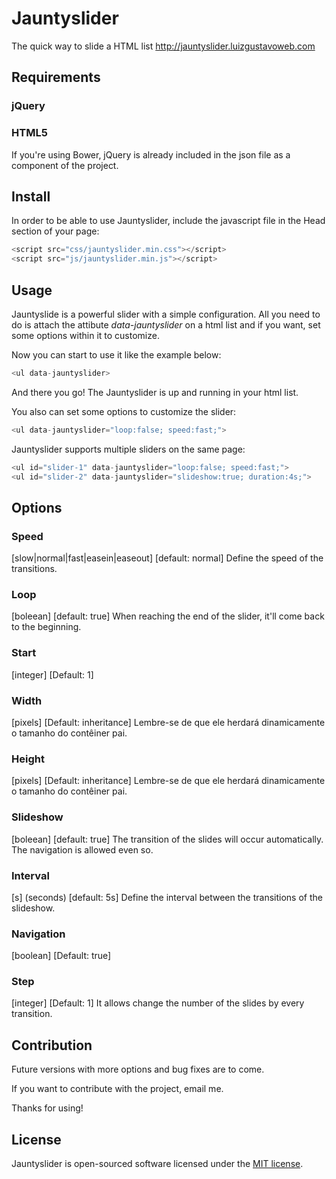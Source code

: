 # Jauntyslider
The quick way to slide a HTML list http://jauntyslider.luizgustavoweb.com

## Requirements
### jQuery
### HTML5

If you're using Bower, jQuery is already included in the json file as a component of the project.

## Install
In order to be able to use Jauntyslider, include the javascript file in the Head section of your page:

```javascript
<script src="css/jauntyslider.min.css"></script>
<script src="js/jauntyslider.min.js"></script>
```

## Usage
Jauntyslide is a powerful slider with a simple configuration. All you need to do is attach the attibute <em>data-jauntyslider</em> on a html list and if you want, set some options within it to customize.

Now you can start to use it like the example below:

```javascript
<ul data-jauntyslider>
```

And there you go! The Jauntyslider is up and running in your html list.

You also can set some options to customize the slider:

```javascript
<ul data-jauntyslider="loop:false; speed:fast;">
```

Jauntyslider supports multiple sliders on the same page:

```javascript
<ul id="slider-1" data-jauntyslider="loop:false; speed:fast;">
<ul id="slider-2" data-jauntyslider="slideshow:true; duration:4s;">
```

## Options

### Speed
[slow|normal|fast|easein|easeout]
[default: normal]
Define the speed of the transitions.

### Loop
[boleean]
[default: true]
When reaching the end of the slider, it'll come back to the beginning.

### Start
[integer]
[Default: 1]

### Width
[pixels] 
[Default: inheritance]
 Lembre-se de que ele herdará dinamicamente o tamanho do contêiner pai.

### Height
[pixels] 
[Default: inheritance]
 Lembre-se de que ele herdará dinamicamente o tamanho do contêiner pai.

### Slideshow
[boleean]
[default: true]
The transition of the slides will occur automatically.
The navigation is allowed even so.

### Interval
[s] (seconds)
[default: 5s]
Define the interval between the transitions of the slideshow.

### Navigation
[boolean]
[Default: true]

### Step
[integer]
[Default: 1]
It allows change the number of the slides by every transition.

## Contribution
Future versions with more options and bug fixes are to come.

If you want to contribute with the project, email me.

Thanks for using!

## License
Jauntyslider is open-sourced software licensed under the [MIT license](http://opensource.org/licenses/MIT).
